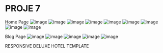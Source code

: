# PROJE 7

Home Page
![image](https://user-images.githubusercontent.com/115400485/217833156-297b8dbd-d989-48d6-8c46-7f6bdca1c634.png)
![image](https://user-images.githubusercontent.com/115400485/217833220-67b9d418-5689-4208-a4a3-fd006671d7f1.png)
![image](https://user-images.githubusercontent.com/115400485/217833289-7a8e5a1b-e236-48a8-8b58-cb47c374521d.png)
![image](https://user-images.githubusercontent.com/115400485/217833372-b874f28b-8559-453d-8fc6-0d8aee79d3ce.png)
![image](https://user-images.githubusercontent.com/115400485/217833423-135b524e-b3d3-43d8-8538-6cfe88ca9e34.png)
![image](https://user-images.githubusercontent.com/115400485/217833565-066eab3d-a800-49ea-86a8-4129290a8033.png)
![image](https://user-images.githubusercontent.com/115400485/217833618-1d0cac3d-b432-4f86-9900-dd5f08245abc.png)
![image](https://user-images.githubusercontent.com/115400485/217833677-b7d436af-820f-4d40-aa10-09d25e926ed9.png)
![image](https://user-images.githubusercontent.com/115400485/217833724-d18399d2-bb48-46ed-a652-891c741159d5.png)

Blog Page
![image](https://user-images.githubusercontent.com/115400485/217833942-8a6c437e-8c86-4377-b12e-99abe4774142.png)
![image](https://user-images.githubusercontent.com/115400485/217833991-6a2dcbb2-72f4-4c61-bf5f-8d4bc1e59316.png)
![image](https://user-images.githubusercontent.com/115400485/217834053-b9128635-fe99-4386-b059-347c078455ff.png)
![image](https://user-images.githubusercontent.com/115400485/217834111-b7d2ed5e-46e5-4771-99e5-bff0501fb9ac.png)
![image](https://user-images.githubusercontent.com/115400485/217834157-eca94073-5616-4d60-a124-87a9d5936f77.png)


RESPONSIVE DELUXE HOTEL TEMPLATE
